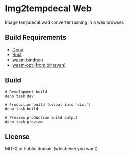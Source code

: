 Img2tempdecal Web
====================

Image tempdecal.wad converter running in a web browser.

Build Requirements
----------------

 * [Deno](https://deno.com/)
 * [Rust](https://www.rust-lang.com/)
 * [wasm-bindgen](https://github.com/rustwasm/wasm-bindgen/)
 * [wasm-opt (from binaryen)](https://github.com/WebAssembly/binaryen/)

Build
----------------

```
# Development build
deno task dev

# Production build (output into 'dist')
deno task build

# Preview production build output
deno task preview
```

License
----------------

MIT-0 or Public domain (whichever you want).
